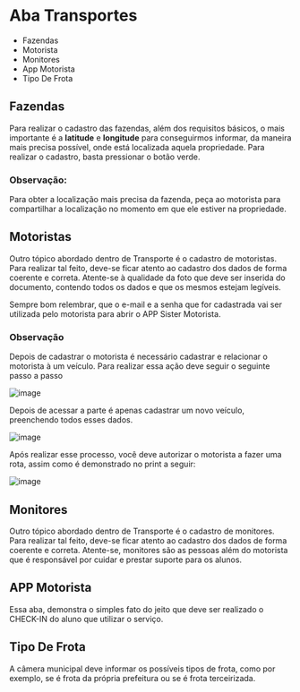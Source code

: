 # Aba Transportes
* Fazendas
* Motorista
* Monitores
* App Motorista
* Tipo De Frota

## Fazendas
Para realizar o cadastro das fazendas, além dos requisitos básicos, o mais importante é a **latitude** e **longitude** para conseguirmos informar, da maneira mais precisa possível, onde está localizada aquela propriedade. Para realizar o cadastro, basta pressionar o botão verde.

### Observação:
Para obter a localização mais precisa da fazenda, peça ao motorista para compartilhar a localização no momento em que ele estiver na propriedade.

## Motoristas
Outro tópico abordado dentro de Transporte é o cadastro de motoristas. Para realizar tal feito, deve-se ficar atento ao cadastro dos dados de forma coerente e correta. Atente-se à qualidade da foto que deve ser inserida do documento, contendo todos os dados e que os mesmos estejam legíveis.

Sempre bom relembrar, que o e-mail e a senha que for cadastrada vai ser utilizada pelo motorista para abrir o APP Sister Motorista. 

### Observação
Depois de cadastrar o motorista é necessário cadastrar e relacionar o motorista à um veículo.
Para realizar essa ação deve seguir o seguinte passo a passo

![image](https://github.com/user-attachments/assets/49da7b6d-d736-49de-8639-d7870863da62)

Depois de acessar a parte é apenas cadastrar um novo veículo, preenchendo todos esses dados.

![image](https://github.com/user-attachments/assets/c3bb92e8-3bb2-4b62-9894-d48dc98921cd)

Após realizar esse processo, você deve autorizar o motorista a fazer uma rota, assim como é demonstrado no print a seguir:

![image](https://github.com/user-attachments/assets/45b0e97b-fb6f-44e7-a290-731195fdaf35)


## Monitores
Outro tópico abordado dentro de Transporte é o cadastro de monitores. Para realizar tal feito, deve-se ficar atento ao cadastro dos dados de forma coerente e correta. Atente-se, monitores são as pessoas além do motorista que é responsável por cuidar e prestar suporte para os alunos.

## APP Motorista
Essa aba, demonstra o simples fato do jeito que deve ser realizado o CHECK-IN do aluno que utilizar o serviço.

## Tipo De Frota
A câmera municipal deve informar os possíveis tipos de frota, como por exemplo, se é frota da própria prefeitura ou se é frota terceirizada.



